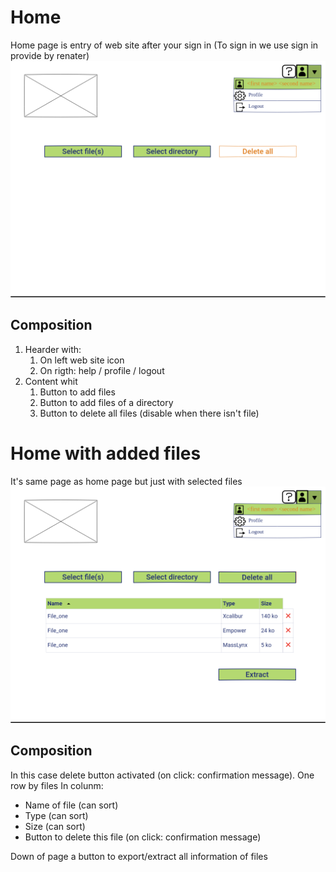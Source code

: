 <!--
SPDX-FileCopyrightText: 2024 Marcellino Palerme <marcellino.palerme@inrae.fr>

SPDX-License-Identifier: CC-BY-NC-4.0
-->

# Home
Home page is entry of web site after your sign in (To sign in we use sign in provide by renater)
![Home page](/wireframe/home.png)

## Composition

1. Hearder with:
   1. On left web site icon
   2. On rigth: help / profile / logout
2. Content whit
   1. Button to add files
   2. Button to add files of a directory
   3. Button to delete all files (disable when there isn't file)
  
# Home with added files
It's same page as home page but just with selected files
![Home page with selected files](/wireframe/homeaddedfiles.png)

## Composition
In this case delete button activated (on click: confirmation message).
One row by files
In colunm:
  - Name of file (can sort)
  - Type (can sort)
  - Size (can sort)
  - Button to delete this file (on click: confirmation message)

Down of page a button to export/extract all information of files

